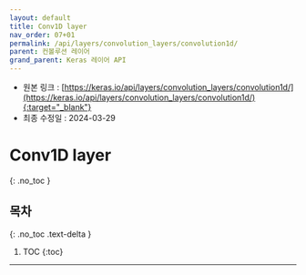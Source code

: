 ```yaml
---
layout: default
title: Conv1D layer
nav_order: 07+01
permalink: /api/layers/convolution_layers/convolution1d/
parent: 컨볼루션 레이어
grand_parent: Keras 레이어 API
---
```


* 원본 링크 : [https://keras.io/api/layers/convolution_layers/convolution1d/](https://keras.io/api/layers/convolution_layers/convolution1d/){:target="_blank"}
* 최종 수정일 : 2024-03-29

# Conv1D layer
{: .no_toc }

## 목차
{: .no_toc .text-delta }

1. TOC
{:toc}

---
